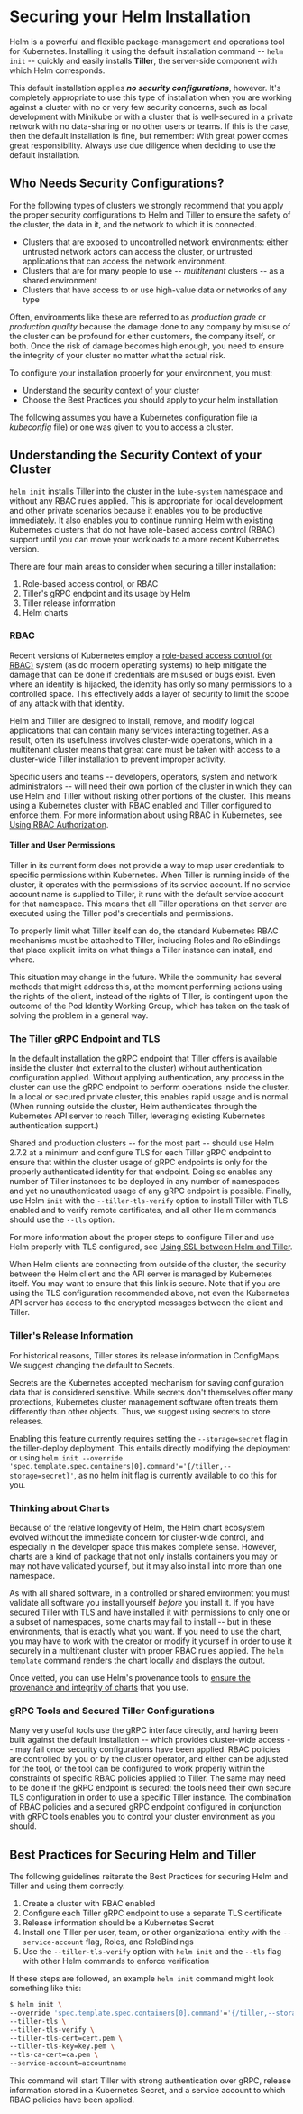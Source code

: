 # Securing your Helm Installation

Helm is a powerful and flexible package-management and operations tool for Kubernetes. Installing it using the default installation command -- `helm init` -- quickly and easily installs **Tiller**, the server-side component with which Helm corresponds. 

This default installation applies **_no security configurations_**, however. It's completely appropriate to use this type of installation when you are working against a cluster with no or very few security concerns, such as local development with Minikube or with a cluster that is well-secured in a private network with no data-sharing or no other users or teams. If this is the case, then the default installation is fine, but remember: With great power comes great responsibility. Always use due diligence when deciding to use the default installation.

## Who Needs Security Configurations?

For the following types of clusters we strongly recommend that you apply the proper security configurations to Helm and Tiller to ensure the safety of the cluster, the data in it, and the network to which it is connected.

- Clusters that are exposed to uncontrolled network environments: either untrusted network actors can access the cluster, or untrusted applications that can access the network environment.
- Clusters that are for many people to use -- _multitenant_ clusters -- as a shared environment
- Clusters that have access to or use high-value data or networks of any type

Often, environments like these are referred to as _production grade_ or _production quality_ because the damage done to any company by misuse of the cluster can be profound for either customers, the company itself, or both. Once the risk of damage becomes high enough, you need to ensure the integrity of your cluster no matter what the actual risk. 

To configure your installation properly for your environment, you must:

- Understand the security context of your cluster
- Choose the Best Practices you should apply to your helm installation

The following assumes you have a Kubernetes configuration file (a _kubeconfig_ file) or one was given to you to access a cluster. 

## Understanding the Security Context of your Cluster

`helm init` installs Tiller into the cluster in the `kube-system` namespace and without any RBAC rules applied. This is appropriate for local development and other private scenarios because it enables you to be productive immediately. It also enables you to continue running Helm with existing Kubernetes clusters that do not have role-based access control (RBAC) support until you can move your workloads to a more recent Kubernetes version.

There are four main areas to consider when securing a tiller installation:

1. Role-based access control, or RBAC
2. Tiller's gRPC endpoint and its usage by Helm
3. Tiller release information
4. Helm charts

### RBAC

Recent versions of Kubernetes employ a [role-based access control (or RBAC)](https://en.wikipedia.org/wiki/Role-based_access_control) system (as do modern operating systems) to help mitigate the damage that can be done if credentials are misused or bugs exist. Even where an identity is hijacked, the identity has only so many permissions to a controlled space. This effectively adds a layer of security to limit the scope of any attack with that identity.

Helm and Tiller are designed to install, remove, and modify logical applications that can contain many services interacting together. As a result, often its usefulness involves cluster-wide operations, which in a multitenant cluster means that great care must be taken with access to a cluster-wide Tiller installation to prevent improper activity. 

Specific users and teams -- developers, operators, system and network administrators -- will need their own portion of the cluster in which they can use Helm and Tiller without risking other portions of the cluster. This means using a Kubernetes cluster with RBAC enabled and Tiller configured to enforce them. For more information about using RBAC in Kubernetes, see [Using RBAC Authorization](rbac.html).

#### Tiller and User Permissions

Tiller in its current form does not provide a way to map user credentials to specific permissions within Kubernetes. When Tiller is running inside of the cluster, it operates with the permissions of its service account. If no service account name is supplied to Tiller, it runs with the default service account for that namespace. This means that all Tiller operations on that server are executed using the Tiller pod's credentials and permissions. 

To properly limit what Tiller itself can do, the standard Kubernetes RBAC mechanisms must be attached to Tiller, including Roles and RoleBindings that place explicit limits on what things a Tiller instance can install, and where. 

This situation may change in the future. While the community has several methods that might address this, at the moment performing actions using the rights of the client, instead of the rights of Tiller, is contingent upon the outcome of the Pod Identity Working Group, which has taken on the task of solving the problem in a general way. 


### The Tiller gRPC Endpoint and TLS

In the default installation the gRPC endpoint that Tiller offers is available inside the cluster (not external to the cluster) without authentication configuration applied. Without applying authentication, any process in the cluster can use the gRPC endpoint to perform operations inside the cluster. In a local or secured private cluster, this enables rapid usage and is normal. (When running outside the cluster, Helm authenticates through the Kubernetes API server to reach Tiller, leveraging existing Kubernetes authentication support.)

Shared and production clusters -- for the most part -- should use Helm 2.7.2 at a minimum and configure TLS for each Tiller gRPC endpoint to ensure that within the cluster usage of gRPC endpoints is only for the properly authenticated identity for that endpoint. Doing so enables any number of Tiller instances to be deployed in any number of namespaces and yet no unauthenticated usage of any gRPC endpoint is possible. Finally, use Helm `init` with the `--tiller-tls-verify` option to install Tiller with TLS enabled and to verify remote certificates, and all other Helm commands should use the `--tls` option.

For more information about the proper steps to configure Tiller and use Helm properly with TLS configured, see [Using SSL between Helm and Tiller](tiller_ssl.html).

When Helm clients are connecting from outside of the cluster, the security between the Helm client and the API server is managed by Kubernetes itself. You may want to ensure that this link is secure. Note that if you are using the TLS configuration recommended above, not even the Kubernetes API server has access to the encrypted messages between the client and Tiller.

### Tiller's Release Information

For historical reasons, Tiller stores its release information in ConfigMaps. We suggest changing the default to Secrets.

Secrets are the Kubernetes accepted mechanism for saving configuration data that is considered sensitive. While secrets don't themselves offer many protections, Kubernetes cluster management software often treats them differently than other objects. Thus, we suggest using secrets to store releases.

Enabling this feature currently requires setting the `--storage=secret` flag in the tiller-deploy deployment. This entails directly modifying the deployment or using `helm init --override 'spec.template.spec.containers[0].command'='{/tiller,--storage=secret}'`, as no helm init flag is currently available to do this for you.

### Thinking about Charts

Because of the relative longevity of Helm, the Helm chart ecosystem evolved without the immediate concern for cluster-wide control, and especially in the developer space this makes complete sense. However, charts are a kind of package that not only installs containers you may or may not have validated yourself, but it may also install into more than one namespace. 

As with all shared software, in a controlled or shared environment you must validate all software you install yourself _before_ you install it. If you have secured Tiller with TLS and have installed it with permissions to only one or a subset of namespaces, some charts may fail to install -- but in these environments, that is exactly what you want. If you need to use the chart, you may have to work with the creator or modify it yourself in order to use it securely in a multitenant cluster with proper RBAC rules applied. The `helm template` command renders the chart locally and displays the output. 

Once vetted, you can use Helm's provenance tools to [ensure the provenance and integrity of charts](provenance.html) that you use.

### gRPC Tools and Secured Tiller Configurations

Many very useful tools use the gRPC interface directly, and having been built against the default installation -- which provides cluster-wide access -- may fail once security configurations have been applied. RBAC policies are controlled by you or by the cluster operator, and either can be adjusted for the tool, or the tool can be configured to work properly within the constraints of specific RBAC policies applied to Tiller. The same may need to be done if the gRPC endpoint is secured: the tools need their own secure TLS configuration in order to use a specific Tiller instance. The combination of RBAC policies and a secured gRPC endpoint configured in conjunction with gRPC tools enables you to control your cluster environment as you should.

## Best Practices for Securing Helm and Tiller

The following guidelines reiterate the Best Practices for securing Helm and Tiller and using them correctly. 

1. Create a cluster with RBAC enabled
2. Configure each Tiller gRPC endpoint to use a separate TLS certificate 
3. Release information should be a Kubernetes Secret 
4. Install one Tiller per user, team, or other organizational entity with the `--service-account` flag, Roles, and RoleBindings
5. Use the `--tiller-tls-verify` option with `helm init` and the `--tls` flag with other Helm commands to enforce verification

If these steps are followed, an example `helm init` command might look something like this: 
 
```bash
$ helm init \
--override 'spec.template.spec.containers[0].command'='{/tiller,--storage=secret}' \
--tiller-tls \
--tiller-tls-verify \
--tiller-tls-cert=cert.pem \
--tiller-tls-key=key.pem \
--tls-ca-cert=ca.pem \
--service-account=accountname
```

This command will start Tiller with strong authentication over gRPC, release information stored in a Kubernetes Secret, and a service account to which RBAC policies have been applied. 







